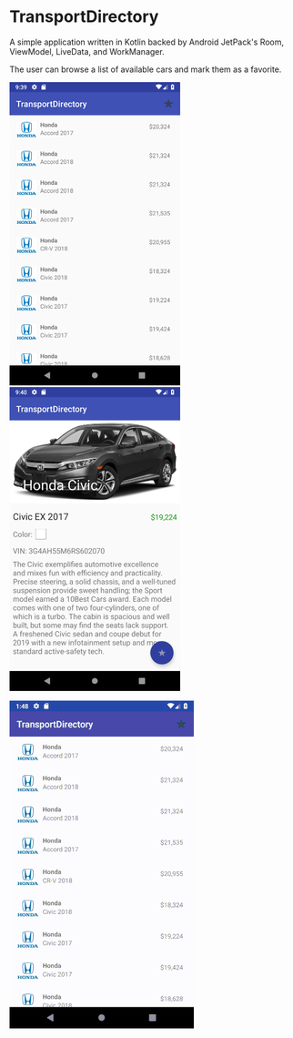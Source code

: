 # TransportDirectory

A simple application written in Kotlin backed by Android JetPack's Room, ViewModel, LiveData, and WorkManager.


The user can browse a list of available cars and mark them as a favorite. 



<img src="https://github.com/CapTechMobile/TransportDirectory/blob/master/CarList.png" width="300"> <img src="https://github.com/CapTechMobile/TransportDirectory/blob/master/CarDetails.png" width="300">


![Transport Directory](https://github.com/CapTechMobile/TransportDirectory/blob/master/TransportDirectorySmall.gif)
